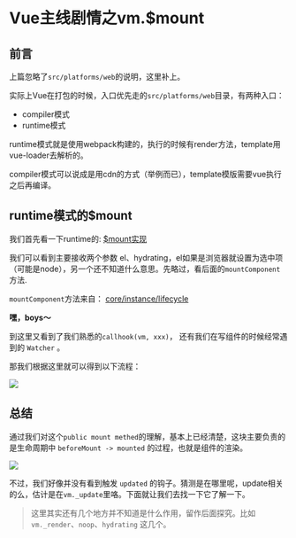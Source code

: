 # Vue主线剧情之vm.$mount

## 前言

上篇忽略了```src/platforms/web```的说明，这里补上。

实际上Vue在打包的时候，入口优先走的```src/platforms/web```目录，有两种入口：
- compiler模式
- runtime模式

runtime模式就是使用webpack构建的，执行的时候有render方法，template用vue-loader去解析的。

compiler模式可以说成是用cdn的方式（举例而已），template模版需要vue执行之后再编译。

## runtime模式的$mount
我们首先看一下runtime的: [$mount实现](https://github.com/vuejs/vue/blob/6fe07ebf5ab3fea1860c59fe7cdd2ec1b760f9b0/src/platforms/web/runtime/index.js#L36-L43)

我们可以看到主要接收两个参数 el、hydrating，el如果是浏览器就设置为选中项（可能是node），另一个还不知道什么意思。先略过，看后面的```mountComponent```方法.

```mountComponent```方法来自： [core/instance/lifecycle](https://github.com/vuejs/vue/blob/dev/src/core/instance/lifecycle.js#L141-L213)

**嘿，boys～**

到这里又看到了我们熟悉的```callhook(vm, xxx)```， 还有我们在写组件的时候经常遇到的 ```Watcher``` 。

那我们根据这里就可以得到以下流程：

![](https://tva1.sinaimg.cn/large/006y8mN6ly1g95ewrzu8dj30pc13ogm7.jpg)

## 总结
通过我们对这个```public mount methed```的理解，基本上已经清楚，这块主要负责的是生命周期中 ```beforeMount -> mounted``` 的过程，也就是组件的渲染。

![](https://tva1.sinaimg.cn/large/006y8mN6ly1g95f1jlp90j31080ra3zj.jpg)

不过，我们好像并没有看到触发 ```updated``` 的钩子。猜测是在哪里呢，update相关的么，估计是在```vm._update```里咯。下面就让我们去找一下它了解一下。

> 这里其实还有几个地方并不知道是什么作用，留作后面探究。比如 ```vm._render```、```noop```、```hydrating``` 这几个。

